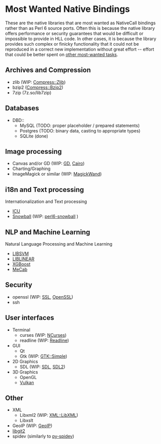 # Most Wanted Native Bindings

These are the native libraries that are most wanted as NativeCall bindings
rather than as Perl 6 source ports.  Often this is because the native library
offers performance or security guarantees that would be difficult or
impossible to provide in HLL code.  In other cases, it is because the library
provides such complex or finicky functionality that it could not be reproduced
in a correct new implementation without great effort -- effort that could be
better spent on [other most-wanted tasks](README-wanted.md).


## Archives and Compression

* zlib (WIP: [Compress::Zlib](https://github.com/retupmoca/P6-Compress-Zlib/))
* bzip2 ([Compress::Bzip2](https://github.com/Altai-man/perl6-Compress-Bzip2))
* 7zip (7z.so/lib7zip)


## Databases

* DBD::
  + MySQL (TODO: proper placeholder / prepared statements)
  + Postgres (TODO: binary data, casting to appropriate types)
  + SQLite (done)


## Image processing

* Canvas and/or GD (WIP: [GD](https://github.com/mrhdias/perl6-GD/), [Cairo](https://github.com/timo/cairo-p6))
* Charting/Graphing
* ImageMagick or similar (WIP: [MagickWand](https://github.com/azawawi/perl6-magickwand))


## i18n and Text processing

Internationalization and Text processing

* [ICU](http://site.icu-project.org/)
* [Snowball](http://snowball.tartarus.org/) (WIP: [perl6-snowball](https://github.com/Sufrostico/perl6-snowball) )

## NLP and Machine Learning

Natural Language Processing and Machine Learning

* [LIBSVM](https://github.com/cjlin1/libsvm)
* [LIBLINEAR](https://github.com/cjlin1/liblinear)
* [XGBoost](https://github.com/dmlc/xgboost)
* [MeCab](http://mecab.googlecode.com/svn/trunk/mecab/doc/index.html)

## Security

* openssl (WIP: [SSL](https://github.com/grondilu/openssl/), [OpenSSL](https://github.com/sergot/openssl/))
* ssh


## User interfaces

* Terminal
  + curses (WIP: [NCurses](https://github.com/azawawi/perl6-ncurses/))
  + readline (WIP: [Readline](https://github.com/drforr/perl6-readline))
* GUI
  + Qt
  + Gtk (WIP: [GTK::Simple](https://github.com/perl6/gtk-simple/))
* 2D Graphics
  + SDL (WIP: [SDL](https://github.com/PerlGameDev/SDL6/), [SDL2](https://github.com/timo/SDL2_raw-p6))
* 3D Graphics
  + OpenGL
  + [Vulkan](https://en.wikipedia.org/wiki/Vulkan_%28API%29)

## Other

* XML
  + Libxml2 (WIP: [XML::LibXML](https://github.com/FROGGS/p6-XML-LibXML))
  + Libxslt
* GeoIP (WIP: [GeoIP](https://github.com/bbkr/GeoIPerl6))
* [libgit2](https://libgit2.github.com/)
* spidev (similarly to [py-spidev](https://github.com/doceme/py-spidev))
